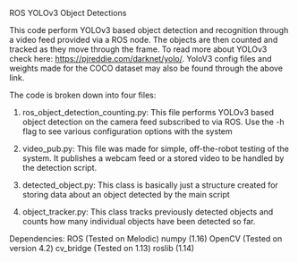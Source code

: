 ROS YOLOv3 Object Detections

This code perform YOLOv3 based object detection and recognition through a video feed provided via a ROS node. The objects are then counted and tracked as they move through the frame. 
To read more about YOLOv3 check here: https://pjreddie.com/darknet/yolo/. 
YoloV3 config files and weights made for the COCO dataset may also be found through the above link. 

The code is broken down into four files:

1. ros_object_detection_counting.py: This file performs YOLOv3 based object detection on the camera feed subscribed to via ROS.  Use the -h flag to see various configuration options with the system

2. video_pub.py: This file was made for simple, off-the-robot testing of the system. It publishes a webcam feed or a stored video to be handled by the detection script.

3. detected_object.py: This class is basically just a structure created for storing data about an object detected by the main script

4. object_tracker.py: This class tracks previously detected objects and counts how many individual objects have been detected so far. 

Dependencies:
ROS (Tested on Melodic)
numpy (1.16)
OpenCV (Tested on version 4.2)
cv_bridge (Tested on 1.13)
roslib (1.14)


